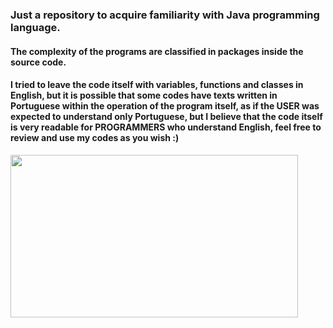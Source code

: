 ### Just a repository to acquire familiarity with Java programming language.

#### The complexity of the programs are classified in packages inside the source code.

#### I tried to leave the code itself with variables, functions and classes in English, but it is possible that some codes have texts written in Portuguese within the operation of the program itself, as if the USER was expected to understand only Portuguese, but I believe that the code itself is very readable for PROGRAMMERS who understand English, feel free to review and use my codes as you wish :)

<img src="https://www.google.com/url?sa=i&url=https%3A%2F%2Fgifdb.com%2Fgif%2Fadventure-time-jake-dance-b88xv8k5ldr9o1ia.html&psig=AOvVaw206V_Y86L6_x_xjTzeJ-f6&ust=1673628249067000&source=images&cd=vfe&ved=0CA8QjRxqFwoTCLDHmpy9wvwCFQAAAAAdAAAAABAE" width="460" height="260" />
